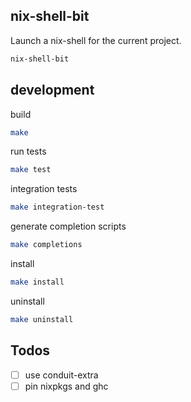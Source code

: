 ## nix-shell-bit

Launch a nix-shell for the current project.
```sh
nix-shell-bit
```

## development

build
```sh
make
```

run tests
```sh
make test
```

integration tests
```sh
make integration-test
```

generate completion scripts
```sh
make completions
```

install
```sh
make install
```

uninstall
```sh
make uninstall
```

## Todos

- [ ] use conduit-extra
- [ ] pin nixpkgs and ghc
